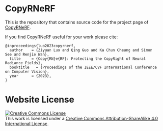 # CopyRNeRF

This is the repository that contains source code for the project page of [CopyRNeRF](https://luo-ziyuan.github.io/copyrnerf/).

If you find CopyRNeRF useful for your work please cite:
```
@inproceedings{luo2023copyrnerf,
  author    = {Ziyuan Luo and Qing Guo and Ka Chun Cheung and Simon See and Renjie Wan},
  title     = {Copy{RN}e{RF}: Protecting the CopyRight of Neural Radiance Fields},
  booktitle   = {Proceedings of the IEEE/CVF International Conference on Computer Vision},
  year      = {2023},
}
```

# Website License
<a rel="license" href="http://creativecommons.org/licenses/by-sa/4.0/"><img alt="Creative Commons License" style="border-width:0" src="https://i.creativecommons.org/l/by-sa/4.0/88x31.png" /></a><br />This work is licensed under a <a rel="license" href="http://creativecommons.org/licenses/by-sa/4.0/">Creative Commons Attribution-ShareAlike 4.0 International License</a>.
